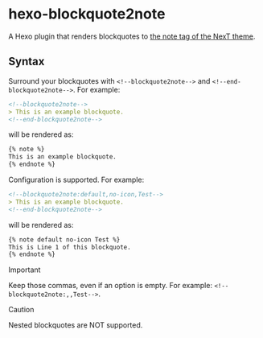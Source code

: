 # hexo-blockquote2note

A Hexo plugin that renders blockquotes to [the note tag of the NexT theme](https://theme-next.js.org/docs/tag-plugins/note).

## Syntax

Surround your blockquotes with `<!--blockquote2note-->` and `<!--end-blockquote2note-->`. For example:

```md
<!--blockquote2note-->
> This is an example blockquote.
<!--end-blockquote2note-->
```

will be rendered as:

```md
{% note %}
This is an example blockquote.
{% endnote %}
```

Configuration is supported. For example:

```md
<!--blockquote2note:default,no-icon,Test-->
> This is an example blockquote.
<!--end-blockquote2note-->
```

will be rendered as:

```md
{% note default no-icon Test %}
This is Line 1 of this blockquote.
{% endnote %}
```

> [!IMPORTANT]
> Keep those commas, even if an option is empty.
> For example: `<!--blockquote2note:,,Test-->`.

> [!CAUTION]
>
> Nested blockquotes are NOT supported.
